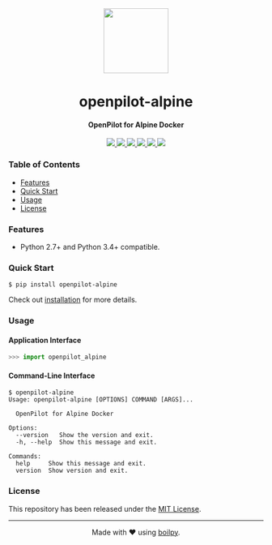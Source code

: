 <div align="center">
  <img src=".github/assets/logo.png" height="128">
  <h1>
      openpilot-alpine
  </h1>
  <h4>OpenPilot for Alpine Docker</h4>
</div>

<p align="center">
    <a href='https://github.com/achillesrasquinha/openpilot-alpine//actions?query=workflow:"Continuous Integration"'>
      <img src="https://img.shields.io/github/workflow/status/achillesrasquinha/openpilot-alpine/Continuous Integration?style=flat-square">
    </a>
    <a href="https://coveralls.io/github/achillesrasquinha/openpilot-alpine">
      <img src="https://img.shields.io/coveralls/github/achillesrasquinha/openpilot-alpine.svg?style=flat-square">
    </a>
    <a href="https://pypi.org/project/openpilot-alpine/">
      <img src="https://img.shields.io/pypi/v/openpilot-alpine.svg?style=flat-square">
    </a>
    <a href="https://pypi.org/project/openpilot-alpine/">
      <img src="https://img.shields.io/pypi/l/openpilot-alpine.svg?style=flat-square">
    </a>
    <a href="https://pypi.org/project/openpilot-alpine/">
		  <img src="https://img.shields.io/pypi/pyversions/openpilot-alpine.svg?style=flat-square">
	  </a>
    <a href="https://git.io/boilpy">
      <img src="https://img.shields.io/badge/made%20with-boilpy-red.svg?style=flat-square">
    </a>
</p>

### Table of Contents
* [Features](#features)
* [Quick Start](#quick-start)
* [Usage](#usage)
* [License](#license)

### Features
* Python 2.7+ and Python 3.4+ compatible.

### Quick Start

```shell
$ pip install openpilot-alpine
```

Check out [installation](docs/source/installation.md) for more details.

### Usage

#### Application Interface

```python
>>> import openpilot_alpine
```


#### Command-Line Interface

```console
$ openpilot-alpine
Usage: openpilot-alpine [OPTIONS] COMMAND [ARGS]...

  OpenPilot for Alpine Docker

Options:
  --version   Show the version and exit.
  -h, --help  Show this message and exit.

Commands:
  help     Show this message and exit.
  version  Show version and exit.
```


### License

This repository has been released under the [MIT License](LICENSE).

---

<div align="center">
  Made with ❤️ using <a href="https://git.io/boilpy">boilpy</a>.
</div>